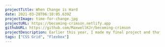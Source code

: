 ```yaml
---
projectTitle: When Change is Hard
date: 2021-03-28T06:10:05.639Z
projectImage: time-for-change.jpg
projectURL: https://becoming-crimson.netlify.app
githubURL: https://github.com/MaxwellKJr/becoming-crimson
projectDescription: Earlier this year, I made my final project and that's the most
tags: ["CSS Grid", "Flexbox"]
---
```

